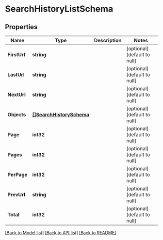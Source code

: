 # SearchHistoryListSchema

## Properties
Name | Type | Description | Notes
------------ | ------------- | ------------- | -------------
**FirstUrl** | **string** |  | [optional] [default to null]
**LastUrl** | **string** |  | [optional] [default to null]
**NextUrl** | **string** |  | [optional] [default to null]
**Objects** | [**[]SearchHistorySchema**](SearchHistorySchema.md) |  | [optional] [default to null]
**Page** | **int32** |  | [optional] [default to null]
**Pages** | **int32** |  | [optional] [default to null]
**PerPage** | **int32** |  | [optional] [default to null]
**PrevUrl** | **string** |  | [optional] [default to null]
**Total** | **int32** |  | [optional] [default to null]

[[Back to Model list]](../README.md#documentation-for-models) [[Back to API list]](../README.md#documentation-for-api-endpoints) [[Back to README]](../README.md)


